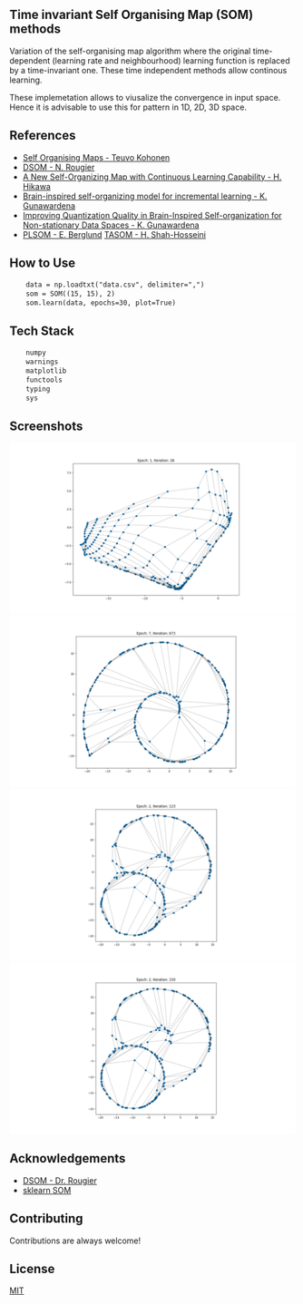 
## Time invariant Self Organising Map (SOM) methods
Variation of the self-organising map algorithm where the original time-dependent (learning rate and neighbourhood) learning function is replaced by a time-invariant one. These time independent methods allow continous learning.

These implemetation allows to viusalize the convergence in input space. Hence it is advisable to use this for pattern in 1D, 2D, 3D space.


## References
- [Self Organising Maps - Teuvo Kohonen](https://link.springer.com/book/10.1007/978-3-642-97610-0)
- [DSOM - N. Rougier](https://www.sciencedirect.com/science/article/abs/pii/S0925231211000713?via%3Dihub)
- [A New Self-Organizing Map with Continuous Learning Capability - H. Hikawa](https://ieeexplore.ieee.org/document/8628891)
- [Brain-inspired self-organizing model for incremental learning - K. Gunawardena](https://ieeexplore.ieee.org/document/6706851/)
- [Improving Quantization Quality in Brain-Inspired Self-organization for Non-stationary Data Spaces - K. Gunawardena](https://link.springer.com/chapter/10.1007/978-3-319-12637-1_65)
- [PLSOM - E. Berglund](https://www.semanticscholar.org/paper/The-parameterless-self-organizing-map-algorithm-Berglund-Sitte/671ecfe9e8e0443eb2afcaeef823da8d69ba86a9)
[TASOM - H. Shah-Hosseini](https://ieeexplore.ieee.org/document/844265/)


## How to Use 

```
    data = np.loadtxt("data.csv", delimiter=",")
    som = SOM((15, 15), 2)
    som.learn(data, epochs=30, plot=True)
```
## Tech Stack

```
    numpy
    warnings
    matplotlib
    functools
    typing
    sys
```


## Screenshots

![App Screenshot](https://github.com/cots-lab/Continuous-Learing-SOM/blob/main/images/Figure_1.png)
![App Screenshot](https://github.com/cots-lab/Continuous-Learing-SOM/blob/main/images/Figure_2.png)
![App Screenshot](https://github.com/cots-lab/Continuous-Learing-SOM/blob/main/images/Figure_3.png)
![App Screenshot](https://github.com/cots-lab/Continuous-Learing-SOM/blob/main/images/Figure_4.png)

## Acknowledgements

 - [DSOM - Dr. Rougier](https://github.com/rougier/dynamic-som)
 - [sklearn SOM](https://github.com/rileypsmith/sklearn-som)


## Contributing

Contributions are always welcome!

## License

[MIT](https://github.com/cots-lab/Continuous-Learing-SOM/blob/main/LICENSE)

